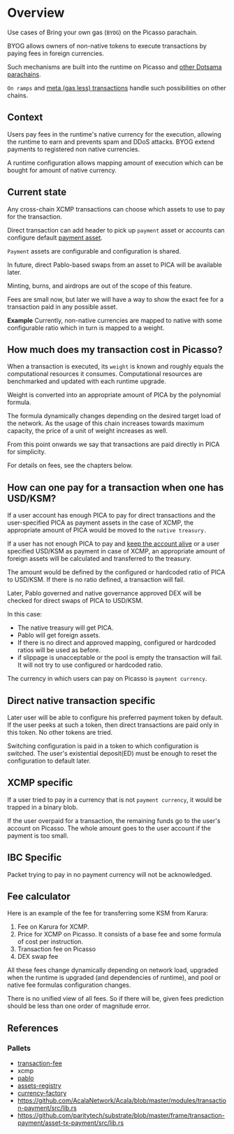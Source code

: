 # Overview

Use cases of Bring your own gas (`BYOG`) on the Picasso parachain.

BYOG allows owners of non-native tokens to execute transactions by paying fees in foreign currencies.

Such mechanisms are built into the runtime on Picasso and [other Dotsama parachains](https://wiki.acala.network/learn/flexible-fees).

`On ramps` and [meta (gas less) transactions](https://docs.polygon.technology/docs/category/meta-transactions) handle such possibilities on other chains.

## Context

Users pay fees in the runtime's native currency for the execution, allowing the runtime to earn and prevents spam and DDoS attacks. BYOG extend payments to registered non native currencies.

A runtime configuration allows mapping amount of execution which can be bought for amount of native currency.

## Current state

Any cross-chain XCMP transactions can choose which assets to use to pay for the transaction.

Direct transaction can add header to pick up `payment` asset or accounts can configure default [payment asset](https://github.com/paritytech/substrate/discussions/12055).

`Payment` assets are configurable and configuration is shared.

In future, direct Pablo-based swaps from an asset to PICA will be available later.

Minting, burns, and airdrops are out of the scope of this feature.

Fees are small now, but later we will have a way to show the exact fee for a transaction paid in any possible asset.

**Example**
Currently, non-native currencies are mapped to native with some configurable ratio which in turn is mapped to a weight.

## How much does my transaction cost in Picasso?

When a transaction is executed, its `weight` is known and roughly equals the computational resources it consumes. Computational resources are benchmarked and updated with each runtime upgrade.

Weight is converted into an appropriate amount of PICA by the polynomial formula.

The formula dynamically changes depending on the desired target load of the network.
As the usage of this chain increases towards maximum capacity, the price of a unit of weight increases as well.

From this point onwards we say that transactions are paid directly in PICA for simplicity.

For details on fees, see the chapters below.

## How can one pay for a transaction when one has USD/KSM?

If a user account has enough PICA to pay for direct transactions and the user-specified PICA as payment assets in the case of XCMP,
the appropriate amount of PICA would be moved to the `native treasury.`

If a user has not enough PICA to pay and [keep the account alive](../rfcs/0002-rent-deposit.md) or a user specified USD/KSM as payment in case of XCMP,
an appropriate amount of foreign assets will be calculated and transferred to the treasury.

The amount would be defined by the configured or hardcoded ratio of PICA to USD/KSM.
If there is no ratio defined, a transaction will fail.

Later, Pablo governed and native governance approved DEX will be checked for direct swaps of PICA to USD/KSM.

In this case:

- The native treasury will get PICA.
- Pablo will get foreign assets.
- If there is no direct and approved mapping, configured or hardcoded ratios will be used as before.
- if slippage is unacceptable or the pool is empty the transaction will fail. It will not try to use configured or hardcoded ratio.

The currency in which users can pay on Picasso is `payment currency`.

## Direct native transaction specific

Later user will be able to configure his preferred payment token by default. If the user peeks at such a token, then direct transactions are paid only in this token. No other tokens are tried.

Switching configuration is paid in a token to which configuration is switched. The user's existential deposit(ED) must be enough to reset the configuration to default later.

## XCMP specific

If a user tried to pay in a currency that is not `payment currency`, it would be trapped in a binary blob.

If the user overpaid for a transaction, the remaining funds go to the user's account on Picasso. The whole amount goes to the user account if the payment is too small.

## IBC Specific

Packet trying to pay in no payment currency will not be acknowledged.

## Fee calculator

Here is an example of the fee for transferring some KSM from Karura:

1. Fee on Karura for XCMP.
2. Price for XCMP on Picasso. It consists of a base fee and some formula of cost per instruction.
3. Transaction fee on Picasso
4. DEX swap fee

All these fees change dynamically depending on network load, upgraded when the runtime is upgraded (and dependencies of runtime), and pool or native fee formulas configuration changes.

There is no unified view of all fees. So if there will be, given fees prediction should be less than one order of magnitude error.

## References

### Pallets

- [transaction-fee](../frame/transaction-fee)
- xcmp
- [pablo](../frame/pablo)
- [assets-registry](../frame/assets-registry)
- [currency-factory](../frame/currency-factory)
- <https://github.com/AcalaNetwork/Acala/blob/master/modules/transaction-payment/src/lib.rs>
- <https://github.com/paritytech/substrate/blob/master/frame/transaction-payment/asset-tx-payment/src/lib.rs>
